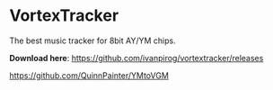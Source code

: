 # VortexTracker

The best music tracker for 8bit AY/YM chips.

**Download here**: https://github.com/ivanpirog/vortextracker/releases

https://github.com/QuinnPainter/YMtoVGM

